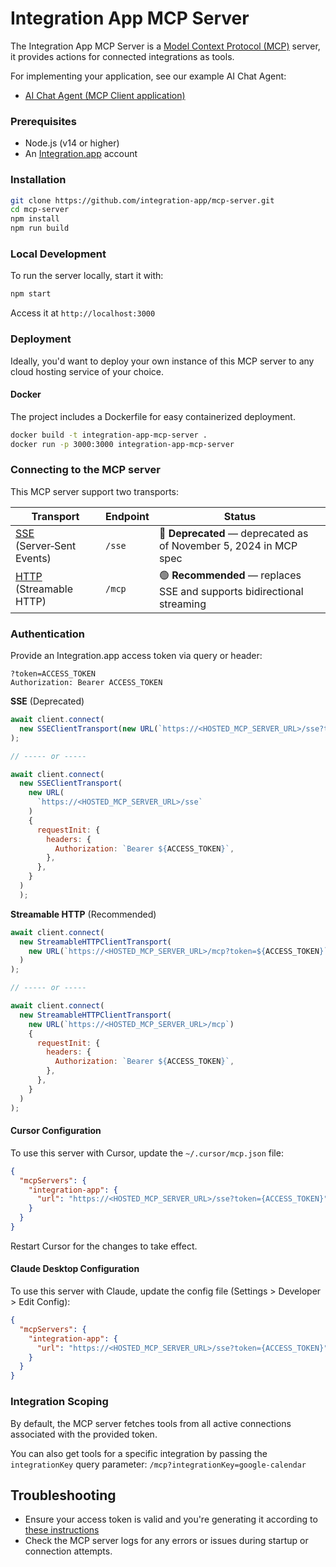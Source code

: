 # Integration App MCP Server

The Integration App MCP Server is a [Model Context Protocol (MCP)](https://modelcontextprotocol.io/introduction) server, it provides actions for connected integrations as tools.

For implementing your application, see our example AI Chat Agent:

- [AI Chat Agent (MCP Client application)](https://github.com/integration-app/MCP-chat-example)

### Prerequisites

- Node.js (v14 or higher)
- An [Integration.app](https://integration.app) account

### Installation

```bash
git clone https://github.com/integration-app/mcp-server.git
cd mcp-server
npm install
npm run build
```

### Local Development

To run the server locally, start it with:

```bash
npm start
```

Access it at `http://localhost:3000`

### Deployment

Ideally, you'd want to deploy your own instance of this MCP server to any cloud hosting service of your choice.

#### Docker

The project includes a Dockerfile for easy containerized deployment.

```bash
docker build -t integration-app-mcp-server .
docker run -p 3000:3000 integration-app-mcp-server
```

### Connecting to the MCP server

This MCP server support two transports:

| Transport                                                                                                              | Endpoint | Status                                                                 |
| ---------------------------------------------------------------------------------------------------------------------- | -------- | ---------------------------------------------------------------------- |
| [SSE](https://modelcontextprotocol.io/docs/concepts/transports#server-sent-events-sse-deprecated) (Server‑Sent Events) | `/sse`   | 🔴 **Deprecated** — deprecated as of November 5, 2024 in MCP spec      |
| [HTTP](https://modelcontextprotocol.io/docs/concepts/transports#streamable-http) (Streamable HTTP)                     | `/mcp`   | 🟢 **Recommended** — replaces SSE and supports bidirectional streaming |

### Authentication

Provide an Integration.app access token via query or header:

```http
?token=ACCESS_TOKEN
Authorization: Bearer ACCESS_TOKEN
```

**SSE** (Deprecated)

```js
await client.connect(
  new SSEClientTransport(new URL(`https://<HOSTED_MCP_SERVER_URL>/sse?token=${ACCESS_TOKEN}`))
);

// ----- or -----

await client.connect(
  new SSEClientTransport(
    new URL(
      `https://<HOSTED_MCP_SERVER_URL>/sse`
    )
    {
      requestInit: {
        headers: {
          Authorization: `Bearer ${ACCESS_TOKEN}`,
        },
      },
    }
  )
  );
```

**Streamable HTTP** (Recommended)

```js
await client.connect(
  new StreamableHTTPClientTransport(
    new URL(`https://<HOSTED_MCP_SERVER_URL>/mcp?token=${ACCESS_TOKEN}`)
  )
);

// ----- or -----

await client.connect(
  new StreamableHTTPClientTransport(
    new URL(`https://<HOSTED_MCP_SERVER_URL>/mcp`)
    {
      requestInit: {
        headers: {
          Authorization: `Bearer ${ACCESS_TOKEN}`,
        },
      },
    }
  )
);
```

#### Cursor Configuration

To use this server with Cursor, update the `~/.cursor/mcp.json` file:

```json
{
  "mcpServers": {
    "integration-app": {
      "url": "https://<HOSTED_MCP_SERVER_URL>/sse?token={ACCESS_TOKEN}"
    }
  }
}
```

Restart Cursor for the changes to take effect.

#### Claude Desktop Configuration

To use this server with Claude, update the config file (Settings > Developer > Edit Config):

```json
{
  "mcpServers": {
    "integration-app": {
      "url": "https://<HOSTED_MCP_SERVER_URL>/sse?token={ACCESS_TOKEN}"
    }
  }
}
```

### Integration Scoping

By default, the MCP server fetches tools from all active connections associated with the provided token.

You can also get tools for a specific integration by passing the `integrationKey` query parameter: `/mcp?integrationKey=google-calendar`

## Troubleshooting

- Ensure your access token is valid and you're generating it according to [these instructions](https://docs.integration.app/docs/authentication#access-token)
- Check the MCP server logs for any errors or issues during startup or connection attempts.
